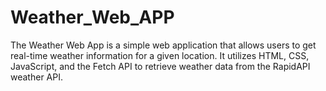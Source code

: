 # Weather_Web_APP
The Weather Web App is a simple web application that allows users to get real-time weather information for a given location. It utilizes HTML, CSS, JavaScript, and the Fetch API to retrieve weather data from the RapidAPI weather API.
